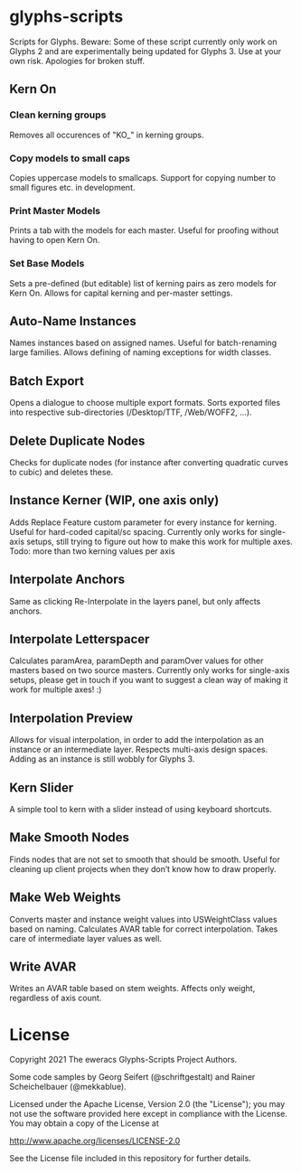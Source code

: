 # glyphs-scripts
Scripts for Glyphs. Beware: Some of these script currently only work on Glyphs 2 and are experimentally being updated for Glyphs 3. Use at your own risk. Apologies for broken stuff.

## Kern On
### Clean kerning groups
Removes all occurences of "KO_" in kerning groups.
### Copy models to small caps
Copies uppercase models to smallcaps. Support for copying number to small figures etc. in development.
### Print Master Models
Prints a tab with the models for each master. Useful for proofing without having to open Kern On.
### Set Base Models
Sets a pre-defined (but editable) list of kerning pairs as zero models for Kern On. Allows for capital kerning and per-master settings.

## Auto-Name Instances
Names instances based on assigned names. Useful for batch-renaming large families. Allows defining of naming exceptions for width classes.

## Batch Export
Opens a dialogue to choose multiple export formats. Sorts exported files into respective sub-directories (/Desktop/TTF, /Web/WOFF2, ...).

## Delete Duplicate Nodes
Checks for duplicate nodes (for instance after converting quadratic curves to cubic) and deletes these.

## Instance Kerner (WIP, one axis only)
Adds Replace Feature custom parameter for every instance for kerning. Useful for hard-coded capital/sc spacing. Currently only works for single-axis setups, still trying to figure out how to make this work for multiple axes. Todo: more than two kerning values per axis

## Interpolate Anchors
Same as clicking Re-Interpolate in the layers panel, but only affects anchors.

## Interpolate Letterspacer
Calculates paramArea, paramDepth and paramOver values for other masters based on two source masters. Currently only works for single-axis setups, please get in touch if you want to suggest a clean way of making it work for multiple axes! :)

## Interpolation Preview
Allows for visual interpolation, in order to add the interpolation as an instance or an intermediate layer. Respects multi-axis design spaces. Adding as an instance is still wobbly for Glyphs 3.

## Kern Slider
A simple tool to kern with a slider instead of using keyboard shortcuts.

## Make Smooth Nodes
Finds nodes that are not set to smooth that should be smooth. Useful for cleaning up client projects when they don’t know how to draw properly.

## Make Web Weights
Converts master and instance weight values into USWeightClass values based on naming. Calculates AVAR table for correct interpolation. Takes care of intermediate layer values as well.

## Write AVAR
Writes an AVAR table based on stem weights. Affects only weight, regardless of axis count.


# License

Copyright 2021 The eweracs Glyphs-Scripts Project Authors.

Some code samples by Georg Seifert (@schriftgestalt) and Rainer Scheichelbauer (@mekkablue).

Licensed under the Apache License, Version 2.0 (the "License");
you may not use the software provided here except in compliance with the License.
You may obtain a copy of the License at

http://www.apache.org/licenses/LICENSE-2.0

See the License file included in this repository for further details.
